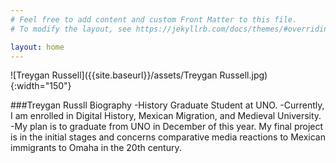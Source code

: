 ```yaml
---
# Feel free to add content and custom Front Matter to this file.
# To modify the layout, see https://jekyllrb.com/docs/themes/#overriding-theme-defaults

layout: home
---
```

![Treygan Russell]({{site.baseurl}}/assets/Treygan Russell.jpg){:width="150"}

###Treygan Russll Biography
-History Graduate Student at UNO.
-Currently, I am enrolled in Digital History, Mexican Migration, and Medieval University. 
-My plan is to graduate from UNO in December of this year. My final project is in the initial stages and concerns comparative media reactions to Mexican immigrants to Omaha in the 20th century. 

